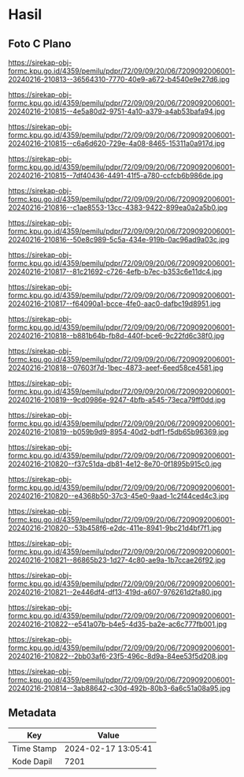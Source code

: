# Hasil

## Foto C Plano

https://sirekap-obj-formc.kpu.go.id/4359/pemilu/pdpr/72/09/09/20/06/7209092006001-20240216-210813--36564310-7770-40e9-a672-b4540e9e27d6.jpg

https://sirekap-obj-formc.kpu.go.id/4359/pemilu/pdpr/72/09/09/20/06/7209092006001-20240216-210815--4e5a80d2-9751-4a10-a379-a4ab53bafa94.jpg

https://sirekap-obj-formc.kpu.go.id/4359/pemilu/pdpr/72/09/09/20/06/7209092006001-20240216-210815--c6a6d620-729e-4a08-8465-15311a0a917d.jpg

https://sirekap-obj-formc.kpu.go.id/4359/pemilu/pdpr/72/09/09/20/06/7209092006001-20240216-210815--7df40436-4491-41f5-a780-ccfcb6b986de.jpg

https://sirekap-obj-formc.kpu.go.id/4359/pemilu/pdpr/72/09/09/20/06/7209092006001-20240216-210816--c1ae8553-13cc-4383-9422-899ea0a2a5b0.jpg

https://sirekap-obj-formc.kpu.go.id/4359/pemilu/pdpr/72/09/09/20/06/7209092006001-20240216-210816--50e8c989-5c5a-434e-919b-0ac96ad9a03c.jpg

https://sirekap-obj-formc.kpu.go.id/4359/pemilu/pdpr/72/09/09/20/06/7209092006001-20240216-210817--81c21692-c726-4efb-b7ec-b353c6e11dc4.jpg

https://sirekap-obj-formc.kpu.go.id/4359/pemilu/pdpr/72/09/09/20/06/7209092006001-20240216-210817--f64090a1-bcce-4fe0-aac0-dafbc19d8951.jpg

https://sirekap-obj-formc.kpu.go.id/4359/pemilu/pdpr/72/09/09/20/06/7209092006001-20240216-210818--b881b64b-fb8d-440f-bce6-9c22fd6c38f0.jpg

https://sirekap-obj-formc.kpu.go.id/4359/pemilu/pdpr/72/09/09/20/06/7209092006001-20240216-210818--07603f7d-1bec-4873-aeef-6eed58ce4581.jpg

https://sirekap-obj-formc.kpu.go.id/4359/pemilu/pdpr/72/09/09/20/06/7209092006001-20240216-210819--9cd0986e-9247-4bfb-a545-73eca79ff0dd.jpg

https://sirekap-obj-formc.kpu.go.id/4359/pemilu/pdpr/72/09/09/20/06/7209092006001-20240216-210819--b059b9d9-8954-40d2-bdf1-f5db65b96369.jpg

https://sirekap-obj-formc.kpu.go.id/4359/pemilu/pdpr/72/09/09/20/06/7209092006001-20240216-210820--f37c51da-db81-4e12-8e70-0f1895b915c0.jpg

https://sirekap-obj-formc.kpu.go.id/4359/pemilu/pdpr/72/09/09/20/06/7209092006001-20240216-210820--e4368b50-37c3-45e0-9aad-1c2f44ced4c3.jpg

https://sirekap-obj-formc.kpu.go.id/4359/pemilu/pdpr/72/09/09/20/06/7209092006001-20240216-210820--53b458f6-e2dc-411e-8941-9bc21d4bf7f1.jpg

https://sirekap-obj-formc.kpu.go.id/4359/pemilu/pdpr/72/09/09/20/06/7209092006001-20240216-210821--86865b23-1d27-4c80-ae9a-1b7ccae26f92.jpg

https://sirekap-obj-formc.kpu.go.id/4359/pemilu/pdpr/72/09/09/20/06/7209092006001-20240216-210821--2e446df4-df13-419d-a607-976261d2fa80.jpg

https://sirekap-obj-formc.kpu.go.id/4359/pemilu/pdpr/72/09/09/20/06/7209092006001-20240216-210822--e541a07b-b4e5-4d35-ba2e-ac6c777fb001.jpg

https://sirekap-obj-formc.kpu.go.id/4359/pemilu/pdpr/72/09/09/20/06/7209092006001-20240216-210822--2bb03af6-23f5-496c-8d9a-84ee53f5d208.jpg

https://sirekap-obj-formc.kpu.go.id/4359/pemilu/pdpr/72/09/09/20/06/7209092006001-20240216-210814--3ab88642-c30d-492b-80b3-6a6c51a08a95.jpg


## Metadata

| Key        | Value               |
| ---------- | ------------------- |
| Time Stamp | 2024-02-17 13:05:41 |
| Kode Dapil | 7201                |



